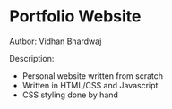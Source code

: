 # Portfolio Website
 
Autbor: Vidhan Bhardwaj

Description:
- Personal website written from scratch
- Written in HTML/CSS and Javascript
- CSS styling done by hand
